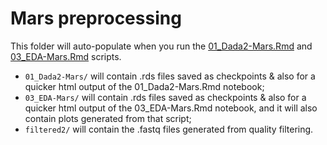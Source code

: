 # Mars preprocessing

This folder will auto-populate when you run the [01_Dada2-Mars.Rmd](../../../../scripts/analysis-individual/Mars-2020/01_Dada2-Mars.Rmd) and [03_EDA-Mars.Rmd](../../../../scripts/analysis-individual/Mars-2020/03_EDA-Mars.Rmd) scripts.
- `01_Dada2-Mars/` will contain .rds files saved as checkpoints & also for a quicker html output of the 01_Dada2-Mars.Rmd notebook;
- `03_EDA-Mars/` will contain .rds files saved as checkpoints & also for a quicker html output of the 03_EDA-Mars.Rmd notebook, and it will also contain plots generated from that script;
- `filtered2/` will contain the .fastq files generated from quality filtering.
